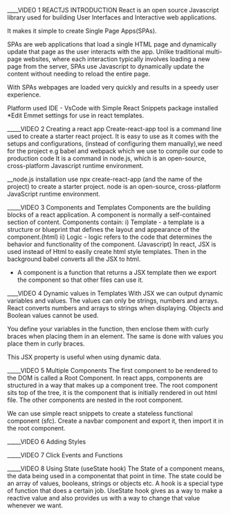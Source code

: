 ____VIDEO 1 REACTJS INTRODUCTION
React is an open source Javascript library used for building User Interfaces and Interactive web applications.

It makes it simple to create Single Page Apps(SPAs).

SPAs are web applications that load a single HTML page and dynamically update that page as the user interacts with the app. Unlike traditional multi-page websites, where each interaction typically involves loading a new page from the server, SPAs use Javascript to dynamically update the content without needing to reload the entire page.

With SPAs webpages are loaded very quickly and results in a speedy user experience.

Platform used 
IDE - VsCode with Simple React Snippets package installed
*Edit Emmet settings for use in react templates.

_____VIDEO 2 Creating a react app
Create-react-app tool is a command line used to create a starter react project. It is easy to use as it comes with the setups and configurations, (instead of configuring them manually),we need for the project e.g babel and webpack which we use to compile our code to production code
It is a command in node.js, which is an open-source, cross-platform Javascript runtime environment.

__node.js installation
use npx create-react-app (and the name of the project) to create a starter project.
node is an open-source, cross-platform JavaScript runtime environment.  

_____VIDEO 3 Components and Templates
Components are the building blocks of a react application. A component is normally a self-contained section of content.
Components contain: i) Template - a template is a structure or blueprint that defines the layout and appearance of the component.(html)
                   ii) Logic - logic refers to the code that determines the behavior and functionality of the component. (Javascript)
In react, JSX is used instead of Html to easily create html style templates. Then in the background babel converts all the JSX to html.

* A component is a function that returns a JSX template then we export the component so that other files can use it.

____VIDEO 4 Dynamic values in Templates
With JSX we can output dynamic variables and values.
The values can only be strings, numbers and arrays. React converts numbers and arrays to strings when displaying.
Objects and Boolean values cannot be used.

You define your variables in the function, then enclose them with curly braces when placing them in an element. The same is done with values you place them in curly braces.

This JSX property is useful when using dynamic data.

_____VIDEO 5 Multiple Components
The first component to be rendered to the DOM is called a Root Component.
In react apps, components are structured in a way that makes up a component tree. The root component sits top of the tree, it is the component that is initially rendered in out html file. The other components are nested in the root component. 

We can use simple react snippets to create a stateless functional component (sfc).
Create a navbar component and export it, then import it in the root component.

_____VIDEO 6 Adding Styles


_____VIDEO 7 Click Events and Functions


_____VIDEO 8 Using State (useState hook)
The State of a component means, the data being used in a componentat that point in time. The state could be an array of values, booleans, strings or objects etc.
A hook is a special type of function that does a certain job. UseState hook gives as a way to make a reactive value and also provides us with a way to change that value whenever we want.


